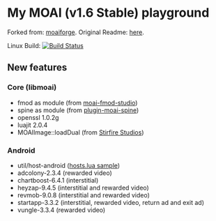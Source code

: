 # My MOAI (v1.6 Stable) playground

Forked from: [moaiforge](https://github.com/moaiforge/moai-sdk).
Original Readme: [here](https://github.com/moaiforge/moai-sdk/blob/1.6-stable/README.md).

Linux Build: [![Build Status](https://api.travis-ci.org/btatarov/moai-sdk.svg?branch=postmorph)](https://travis-ci.org/btatarov/moai-sdk)

## New features

### Core (libmoai)
* fmod as module (from [moai-fmod-studio](https://github.com/Vavius/moai-fmod-studio))
* spine as module (from [plugin-moai-spine](https://github.com/Vavius/plugin-moai-spine))
* openssl 1.0.2g
* luajit 2.0.4
* MOAIImage::loadDual (from [Stirfire Studios](https://github.com/StirfireStudios/moai-dev))

### Android
* util/host-android ([hosts.lua sample](https://github.com/btatarov/moai-sdk/blob/postmorph/util/host-android/hosts.lua.sample))
* adcolony-2.3.4 (rewarded video)
* chartboost-6.4.1 (interstitial)
* heyzap-9.4.5 (interstitial and rewarded video)
* revmob-9.0.8 (interstitial and rewarded video)
* startapp-3.3.2 (interstitial, rewarded video, return ad and exit ad)
* vungle-3.3.4 (rewarded video)
